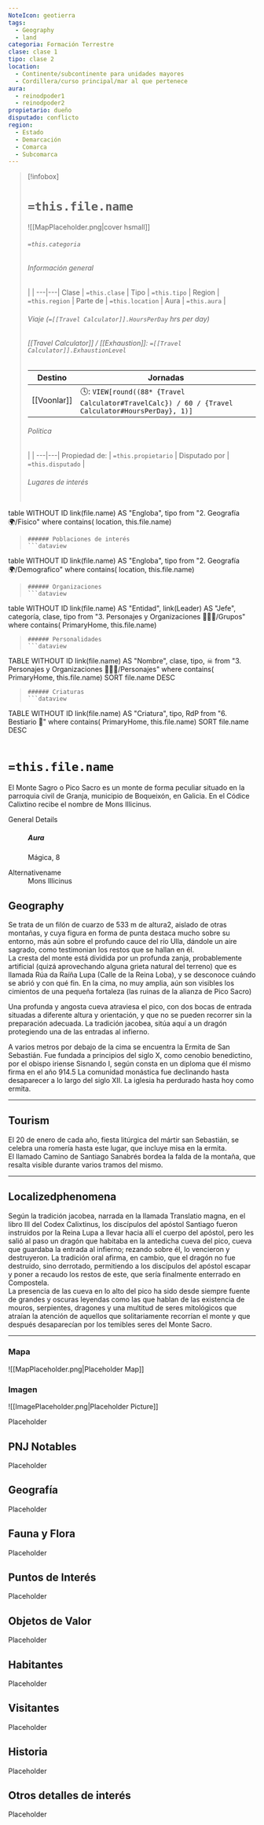 ```yaml
---
NoteIcon: geotierra
tags:
  - Geography 
  - land 
categoria: Formación Terrestre
clase: clase 1
tipo: clase 2
location: 
  - Continente/subcontinente para unidades mayores
  - Cordillera/curso principal/mar al que pertenece 
aura:
  - reinodpoder1
  - reinodpoder2
propietario: dueño
disputado: conflicto
region:
  - Estado 
  - Demarcación
  - Comarca
  - Subcomarca
---
```


> [!infobox]
> # `=this.file.name`
> ![[MapPlaceholder.png|cover hsmall]]
> ###### `=this.categoria` 
> ###### Información general
>  |   |
> ---|---|
> Clase | `=this.clase` |
> Tipo | `=this.tipo` |
> Region | `=this.region` |
> Parte de | `=this.location` |
> Aura | `=this.aura`  |
> ###### Viaje (`=[[Travel Calculator]].HoursPerDay` hrs per day)
> ###### [[Travel Calculator]]  / [[Exhaustion]]:  `=[[Travel Calculator]].ExhaustionLevel`
> Destino |  Jornadas  |
> ---|---|
> [[Voonlar]] | 🕓: `VIEW[round((88* {Travel Calculator#TravelCalc}) / 60 / {Travel Calculator#HoursPerDay}, 1)]`      |
> ###### Politica
>  |   |
> ---|---|
> Propiedad de: | `=this.propietario` |
> Disputado por | `=this.disputado` |
>###### Lugares de interés
> ```dataview
table WITHOUT ID link(file.name) AS "Engloba",  tipo
from "2. Geografía 🌍/Fisico"
where contains( location, this.file.name)
>```
>###### Poblaciones de interés
> ```dataview
table WITHOUT ID link(file.name) AS "Engloba",  tipo
from "2. Geografía 🌍/Demografico"
where contains( location, this.file.name)
>```
>###### Organizaciones
> ```dataview
table WITHOUT ID link(file.name) AS "Entidad", link(Leader) AS "Jefe", categoría, clase, tipo
from "3. Personajes y Organizaciones 🧑‍🤝‍🧑/Grupos"
where contains( PrimaryHome, this.file.name)
>```
>###### Personalidades 
>```dataview
TABLE WITHOUT ID link(file.name) AS "Nombre", clase, tipo, ☠
from "3. Personajes y Organizaciones 🧑‍🤝‍🧑/Personajes"
where contains( PrimaryHome, this.file.name)
SORT file.name DESC
>```
>###### Criaturas
> ```dataview
TABLE WITHOUT ID link(file.name) AS "Criatura", tipo, RdP
from "6. Bestiario 🐉"
where contains( PrimaryHome, this.file.name)
SORT file.name DESC
>```


# `=this.file.name`
 <section class="wa-section main-content"><p>El Monte Sagro o Pico Sacro es un monte de forma peculiar situado en la parroquia civil de Granja, municipio de Boqueixón, en Galicia. En el Códice Calixtino recibe el nombre de Mons Illicinus.</p></section>  <section data-section-id="sidepanelcontent" class="wa-section public"><dl><dt>General Details</dt><dd><h5>Aura</h5>
Mágica, 8</dd></dl></section><section data-section-id="alternativename" class="wa-section public"><dl><dt>Alternativename</dt><dd>Mons Illicinus</dd></dl></section><section data-section-id="geography" class="wa-section public"><h2>Geography</h2>
<p>Se trata de un filón de cuarzo de 533 m de altura2, aislado de otras montañas, y cuya figura en forma de punta destaca mucho sobre su entorno, más aún sobre el profundo cauce del río Ulla, dándole un aire sagrado, como testimonian los restos que se hallan en él.
<br />
La cresta del monte está dividida por un profunda zanja, probablemente artificial (quizá aprovechando alguna grieta natural del terreno) que es llamada Rúa da Raíña Lupa (Calle de la Reina Loba), y se desconoce cuándo se abrió y con qué fin. En la cima, no muy amplia, aún son visibles los cimientos de una pequeña fortaleza (las ruinas de la alianza de <span data-article-privacy="private" data-article-id="d5b30060-e6ed-4cfd-a703-a4b29a11ae71" data-template-type="organization" class="private-article article-unlinked entity-link wa-link">Pico Sacro</span>)
</p>
<p>
Una profunda y angosta cueva atraviesa el pico, con dos bocas de entrada situadas a diferente altura y orientación, y que no se pueden recorrer sin la preparación adecuada. La tradición jacobea, sitúa aquí a un dragón protegiendo una de las entradas al infierno.
</p>
<p>
A varios metros por debajo de la cima se encuentra la Ermita de San Sebastián. Fue fundada a principios del siglo X, como cenobio benedictino, por el obispo iriense Sisnando I, según consta en un diploma que él mismo firma en el año 914.5 La comunidad monástica fue declinando hasta desaparecer a lo largo del siglo XII. La iglesia ha perdurado hasta hoy como ermita.</p><hr /></section><section data-section-id="tourism" class="wa-section public"><h2>Tourism</h2>
<p>El 20 de enero de cada año, fiesta litúrgica del mártir san Sebastián, se celebra una romería hasta este lugar, que incluye misa en la ermita.
<br />
El llamado Camino de Santiago Sanabrés bordea la falda de la montaña, que resalta visible durante varios tramos del mismo.</p><hr /></section><section data-section-id="localizedPhenomena" class="wa-section public"><h2>Localizedphenomena</h2>
<p>Según la tradición jacobea, narrada en la llamada Translatio magna, en el libro III del Codex Calixtinus, los discípulos del apóstol Santiago fueron instruidos por la Reina Lupa a llevar hacia allí el cuerpo del apóstol, pero les salió al paso un dragón que habitaba en la antedicha cueva del pico, cueva que guardaba la entrada al infierno; rezando sobre él, lo vencieron y destruyeron. La tradición oral afirma, en cambio, que el dragón no fue destruido, sino derrotado, permitiendo a los discípulos del apóstol escapar y poner a recaudo los restos de este, que sería finalmente enterrado en Compostela.
<br />
La presencia de las cueva en lo alto del pico ha sido desde siempre fuente de grandes y oscuras leyendas como las que hablan de las existencia de mouros, serpientes, dragones y una multitud de seres mitológicos que atraían la atención de aquellos que solitariamente recorrían el monte y que después desaparecían por los temibles seres del Monte Sacro.</p><hr /></section>   

### Mapa
![[MapPlaceholder.png|Placeholder Map]]

### Imagen
![[ImagePlaceholder.png|Placeholder Picture]]

Placeholder

## PNJ Notables
Placeholder

## Geografía
Placeholder

## Fauna y Flora
Placeholder

## Puntos de Interés
Placeholder

## Objetos de Valor
Placeholder

## Habitantes
Placeholder

## Visitantes
Placeholder

## Historia
Placeholder

## Otros detalles de interés
Placeholder


